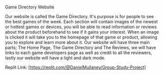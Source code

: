 Game Directory Website

Our website is called the Game Directory. It's purpose is for people to see the best games of the week. Each section will contain images of the newest or hottest games or devices, you will be able to read information or reviews about the product beforehand to see if it gains your interest. When an image is clicked it will take you to the homepage of that game or product, allowing you to explore and learn more about it. Our website will have three main parts; The Home Page, The Game Directory and The Reviews, we will have links to each game developers page as well as credit to all the reviewers, lastly our website will have a light and dark mode.

Replit Link: [https://replit.com/@DanielMullaney/Group-Study-Project]

